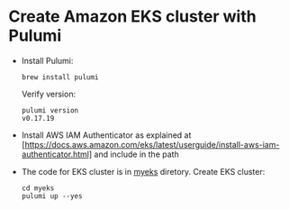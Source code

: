 # Create Amazon EKS cluster with Pulumi

- Install Pulumi:

	```
	brew install pulumi
	```

	Verify version:

	```
	pulumi version
	v0.17.19
	```

- Install AWS IAM Authenticator as explained at [https://docs.aws.amazon.com/eks/latest/userguide/install-aws-iam-authenticator.html] and include in the path

- The code for EKS cluster is in [myeks](myeks) diretory. Create EKS cluster:

	```
	cd myeks
	pulumi up --yes
	```